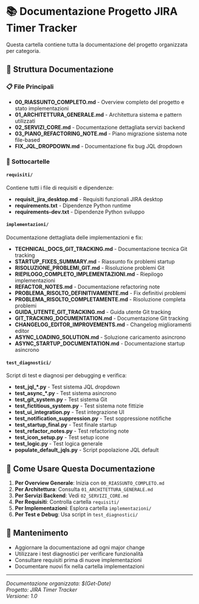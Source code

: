# 📚 Documentazione Progetto JIRA Timer Tracker

Questa cartella contiene tutta la documentazione del progetto organizzata per categoria.

## 📁 Struttura Documentazione

### 📋 File Principali
- **00_RIASSUNTO_COMPLETO.md** - Overview completo del progetto e stato implementazioni
- **01_ARCHITETTURA_GENERALE.md** - Architettura sistema e pattern utilizzati
- **02_SERVIZI_CORE.md** - Documentazione dettagliata servizi backend
- **03_PIANO_REFACTORING_NOTE.md** - Piano migrazione sistema note file-based
- **FIX_JQL_DROPDOWN.md** - Documentazione fix bug JQL dropdown

### 📂 Sottocartelle

#### `requisiti/`
Contiene tutti i file di requisiti e dipendenze:
- **requisit_jira_desktop.md** - Requisiti funzionali JIRA desktop
- **requirements.txt** - Dipendenze Python runtime
- **requirements-dev.txt** - Dipendenze Python sviluppo

#### `implementazioni/`
Documentazione dettagliata delle implementazioni e fix:
- **TECHNICAL_DOCS_GIT_TRACKING.md** - Documentazione tecnica Git tracking
- **STARTUP_FIXES_SUMMARY.md** - Riassunto fix problemi startup  
- **RISOLUZIONE_PROBLEMI_GIT.md** - Risoluzione problemi Git
- **RIEPILOGO_COMPLETO_IMPLEMENTAZIONI.md** - Riepilogo implementazioni
- **REFACTOR_NOTES.md** - Documentazione refactoring note
- **PROBLEMA_RISOLTO_DEFINITIVAMENTE.md** - Fix definitivi problemi
- **PROBLEMA_RISOLTO_COMPLETAMENTE.md** - Risoluzione completa problemi
- **GUIDA_UTENTE_GIT_TRACKING.md** - Guida utente Git tracking
- **GIT_TRACKING_DOCUMENTATION.md** - Documentazione Git tracking
- **CHANGELOG_EDITOR_IMPROVEMENTS.md** - Changelog miglioramenti editor
- **ASYNC_LOADING_SOLUTION.md** - Soluzione caricamento asincrono
- **ASYNC_STARTUP_DOCUMENTATION.md** - Documentazione startup asincrono

#### `test_diagnostici/`
Script di test e diagnosi per debugging e verifica:
- **test_jql_*.py** - Test sistema JQL dropdown
- **test_async_*.py** - Test sistema asincrono
- **test_git_system.py** - Test sistema Git
- **test_fictitious_system.py** - Test sistema note fittizie
- **test_ui_integration.py** - Test integrazione UI
- **test_notification_suppression.py** - Test soppressione notifiche
- **test_startup_final.py** - Test finale startup
- **test_refactor_notes.py** - Test refactoring note
- **test_icon_setup.py** - Test setup icone
- **test_logic.py** - Test logica generale
- **populate_default_jqls.py** - Script popolazione JQL default

## 🎯 Come Usare Questa Documentazione

1. **Per Overview Generale**: Inizia con `00_RIASSUNTO_COMPLETO.md`
2. **Per Architettura**: Consulta `01_ARCHITETTURA_GENERALE.md`
3. **Per Servizi Backend**: Vedi `02_SERVIZI_CORE.md`
4. **Per Requisiti**: Controlla cartella `requisiti/`
5. **Per Implementazioni**: Esplora cartella `implementazioni/`
6. **Per Test e Debug**: Usa script in `test_diagnostici/`

## 📝 Mantenimento

- Aggiornare la documentazione ad ogni major change
- Utilizzare i test diagnostici per verificare funzionalità
- Consultare requisiti prima di nuove implementazioni
- Documentare nuovi fix nella cartella implementazioni

---

*Documentazione organizzata: $(Get-Date)*  
*Progetto: JIRA Timer Tracker*  
*Versione: 1.0*